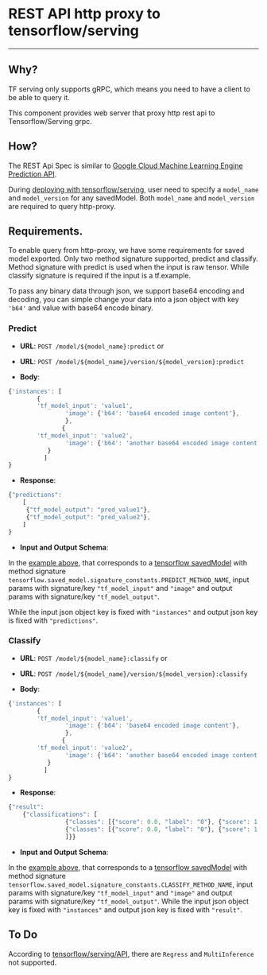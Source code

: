 # REST API http proxy to tensorflow/serving
----

## Why?

TF serving only supports gRPC, which means you need to have a client to be able to query it. 

This component provides web server that proxy http rest api to Tensorflow/Serving grpc.

## How?

The REST Api Spec is similar to [Google Cloud Machine Learning Engine Prediction API](https://cloud.google.com/ml-engine/docs/online-predict).

During [deploying with tensorflow/serving](https://github.com/tensorflow/serving/blob/master/tensorflow_serving/g3doc/serving_advanced.md), user need to specify a `model_name` and `model_version` for any savedModel. Both `model_name` and `model_version` are required to query http-proxy.

## Requirements.

To enable query from http-proxy, we have some requirements for saved model exported. Only two method signature supported, predict and classify. Method signature with predict is used when the input is raw tensor. While classify signature is required if the input is a tf.example.

To pass any binary data through json, we support base64 encoding and decoding, you can simple change your data into a json object with key `'b64'` and value with base64 encode binary.


### Predict

- **URL**: `POST /model/${model_name}:predict`
or
- **URL**: `POST /model/${model_name}/version/${model_version}:predict`

- **Body**:

```javascript
{'instances': [
		{
		'tf_model_input': 'value1',
                'image': {'b64': 'base64 encoded image content'},
                },
               {
		'tf_model_input': 'value2',
                'image': {'b64': 'another base64 encoded image content'},
	       }
	      ]
}
```

- **Response**:

```javascript
{"predictions": 
	[
	 {"tf_model_output": "pred_value1"}, 
	 {"tf_model_output": "pred_value2"}, 
	]
}

```

- **Input and Output Schema**:

In the [example above](#Predict), that corresponds to a [tensorflow savedModel](https://github.com/tensorflow/tensorflow/blob/master/tensorflow/python/saved_model/README.md) with method signature `tensorflow.saved_model.signature_constants.PREDICT_METHOD_NAME`, input params with signature/key `"tf_model_input"` and `"image"` and output params with signature/key `"tf_model_output"`.

While the input json object key is fixed with `"instances"` and output json key is fixed with `"predictions"`.


### Classify

- **URL**: `POST /model/${model_name}:classify`
or
- **URL**: `POST /model/${model_name}/version/${model_version}:classify`

- **Body**:

```javascript
{'instances': [
		{
		'tf_model_input': 'value1',
                'image': {'b64': 'base64 encoded image content'},
                },
               {
		'tf_model_input': 'value2',
                'image': {'b64': 'another base64 encoded image content'},
	       }
	      ]
}
```
- **Response**:

```javascript
{"result": 
	{"classifications": [
				{"classes": [{"score": 0.0, "label": "0"}, {"score": 1.0, "label": "1"}]},
				{"classes": [{"score": 0.0, "label": "0"}, {"score": 1.0, "label": "1"}]},
				]}}
```

- **Input and Output Schema**:

In the [example above](#Classify), that corresponds to a [tensorflow savedModel](https://github.com/tensorflow/tensorflow/blob/master/tensorflow/python/saved_model/README.md) with method signature `tensorflow.saved_model.signature_constants.CLASSIFY_METHOD_NAME`, input params with signature/key `"tf_model_input"` and `"image"` and output params with signature/key `"tf_model_output"`.
While the input json object key is fixed with `"instances"` and output json key is fixed with `"result"`.


## To Do

According to [tensorflow/serving/API](https://github.com/tensorflow/serving/blob/master/tensorflow_serving/apis/prediction_service.proto), there are `Regress` and `MultiInference` not supported.
